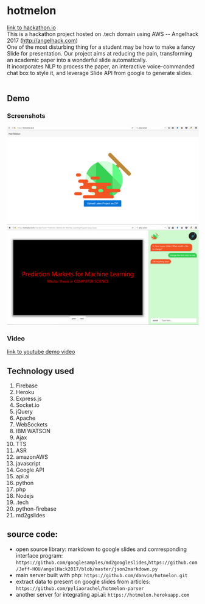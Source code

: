 # hotmelon
[link to hackathon.io](http://www.hackathon.io/82751)<br>
This is a hackathon project hosted on .tech domain using AWS -- Angelhack 2017 (http://angelhack.com)<br>
One of the most disturbing thing for a student may be how to make a fancy Slide for presentation. Our project aims at reducing the pain, transforming an academic paper into a wonderful slide automatically. <br>
It incorporates NLP to process the paper, an interactive voice-commanded chat box to style it, and leverage Slide API from google to generate slides. <br><br>

## Demo 
### Screenshots
![alt text](./images/demo1.png "Demo1")<br>
![alt text](./images/demo2.png "Demo2")

### Video
[link to youtube demo video](https://youtu.be/qmN0nTwWL8w)<br>

## Technology used
1. Firebase 
2. Heroku 
3. Express.js 
4. Socket.io 
5. jQuery 
6. Apache 
7. WebSockets 
8. IBM WATSON 
9. Ajax 
10. TTS 
11. ASR 
1. amazonAWS 
1. javascript 
1. Google API 
1. api.ai 
1. python 
1. php 
1. Nodejs 
1. .tech 
1. python-firebase 
1. md2gslides <br>

## source code: 
* open source library: markdown to google slides and corrresponding interface program: `https://github.com/googlesamples/md2googleslides`,`https://github.com/Jeff-HOU/angelHack2017/blob/master/json2markdown.py`
* main server built with php: `https://github.com/danvim/hotmelon.git`
* extract data to present on google slides from articles: `https://github.com/pyliaorachel/hotmelon-parser` 
* another server for integrating api.ai: `https://hotmelon.herokuapp.com`
